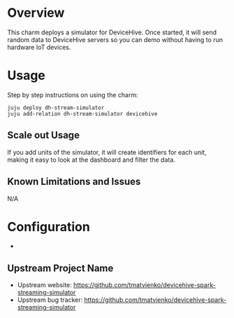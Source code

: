 # Overview

This charm deploys a simulator for DeviceHive. Once started, it will send random data to DeviceHive servers so you can demo without having to run hardware IoT devices. 

# Usage

Step by step instructions on using the charm:


    juju deploy dh-stream-simulator
    juju add-relation dh-stream-simulator devicehive

## Scale out Usage

If you add units of the simulator, it will create identifiers for each unit, making it easy to look at the dashboard and filter the data. 

## Known Limitations and Issues

N/A

# Configuration

* 


## Upstream Project Name

- Upstream website: https://github.com/tmatvienko/devicehive-spark-streaming-simulator
- Upstream bug tracker: https://github.com/tmatvienko/devicehive-spark-streaming-simulator


